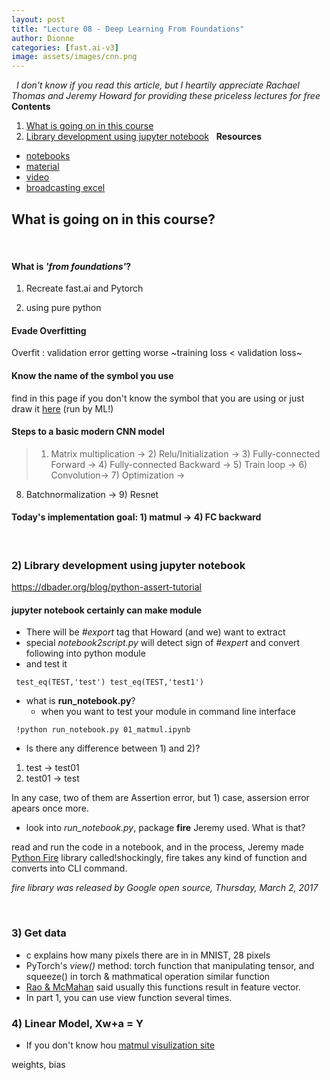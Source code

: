 ```yaml
---
layout: post
title: "Lecture 08 - Deep Learning From Foundations"
author: Dionne
categories: [fast.ai-v3]
image: assets/images/cnn.png
---
```


&nbsp;
*I don't know if you read this article, but I heartily appreciate Rachael Thomas and Jeremy Howard for providing these priceless lectures for free*
&nbsp;
**Contents**
&nbsp;
1) [What is going on in this course](#whats-going-on-in-this-course)
2) [Library development using jupyter notebook](#library-development-using-jupyter-notebook)
&nbsp;
**Resources**
- [notebooks](https://github.com/fastai/course-v3/blob/master/nbs/dl2/01_matmul.ipynb)
- [material](https://drive.google.com/file/d/18QwDI25Lf0ld0-cEugu7LxjwTc2NRkha/view)
- [video](https://course.fast.ai/videos/?lesson=8)
- [broadcasting excel](https://docs.google.com/spreadsheets/d/1bIPBcf-p9iqNG8BGmIVlJCFa4jEsbOZvcPXGTYe5pjI/edit#gid=0)
&nbsp;

## What is going on in this course?

&nbsp;
#### What is *'from foundations'*?

1) Recreate fast.ai and Pytorch

2) using pure python
&nbsp;
#### Evade Overfitting 

Overfit : validation error getting worse
~training loss < validation loss~
&nbsp;
#### Know the name of the symbol you use

find in this page if you don't know the symbol that you are using[](https://en.wikipedia.org/wiki/List_of_mathematical_symbols) or just draw it [here](http://detexify.kirelabs.org/classify.html) (run by ML!) 

#### Steps to a basic modern CNN model

> 1) Matrix multiplication -> 2) Relu/Initialization -> 3) Fully-connected Forward
-> 4) Fully-connected Backward -> 5) Train loop -> 6) Convolution-> 7) Optimization ->
8) Batchnormalization -> 9) Resnet

#### Today's implementation goal: 1) matmul -> 4) FC backward
&nbsp;
### 2) Library development using jupyter notebook
https://dbader.org/blog/python-assert-tutorial
&nbsp;
#### jupyter notebook certainly can make module

- There will be *#export* tag that Howard (and we) want to extract
- special *notebook2script.py* will detect sign of *#expert* and convert following into python module
&nbsp;
- and test it


<code>	test\_eq(TEST,'test')&nbsp;test\_eq(TEST,'test1')</code>
	
- what is **run_notebook.py**?
	- when you want to test your module in command line interface

<code>		!python run\_notebook.py 01_matmul.ipynb</code>

- Is there any difference between 1) and 2)?

1) test -> test01 
2) test01 -> test

In any case, two of them are Assertion error, but 1) case, assersion error apears once more.
&nbsp;

- look into *run_notebook.py*, package **fire** Jeremy used. What is that?


 
read and run the code in a notebook, and in the process, Jeremy made [Python Fire](https://opensource.googleblog.com/2017/03/python-fire-command-line.html) library called!shockingly, fire takes any kind of function and converts into CLI command.

*fire library was released by Google open source, Thursday, March 2, 2017*

&nbsp;

### 3) Get data

- c explains how many pixels there are in in MNIST, 28 pixels
- PyTorch's *view()* method: torch function that manipulating tensor, and squeeze() in torch & mathmatical operation similar function 
- [Rao & McMahan]() said usually this functions result in feature vector.
- In part 1, you can use view function several times.
&nbsp;

### 4) Linear Model, Xw+a = Y

- If you don't know hou [matmul visulization site](http://matrixmultiplication.xyz)

weights, bias
